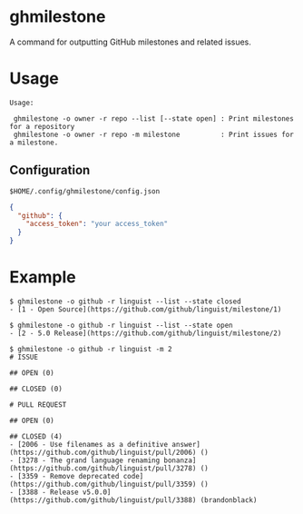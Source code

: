# ghmilestone
A command for outputting GitHub milestones and related issues.

# Usage

```
Usage:

 ghmilestone -o owner -r repo --list [--state open] : Print milestones for a repository
 ghmilestone -o owner -r repo -m milestone          : Print issues for a milestone.
```

## Configuration

`$HOME/.config/ghmilestone/config.json`

```json
{
  "github": {
    "access_token": "your access_token"
  }
}
```

# Example

```
$ ghmilestone -o github -r linguist --list --state closed
- [1 - Open Source](https://github.com/github/linguist/milestone/1)
```

```
$ ghmilestone -o github -r linguist --list --state open
- [2 - 5.0 Release](https://github.com/github/linguist/milestone/2)
```

```
$ ghmilestone -o github -r linguist -m 2
# ISSUE

## OPEN (0)

## CLOSED (0)

# PULL REQUEST

## OPEN (0)

## CLOSED (4)
- [2006 - Use filenames as a definitive answer](https://github.com/github/linguist/pull/2006) ()
- [3278 - The grand language renaming bonanza](https://github.com/github/linguist/pull/3278) ()
- [3359 - Remove deprecated code](https://github.com/github/linguist/pull/3359) ()
- [3388 - Release v5.0.0](https://github.com/github/linguist/pull/3388) (brandonblack)
```
